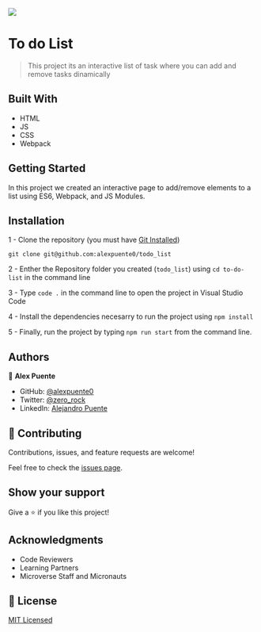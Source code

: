 ![](https://img.shields.io/badge/Microverse-blueviolet)

# To do List

> This project its an interactive list of task where you can add and remove tasks dinamically

## Built With

- HTML
- JS
- CSS
- Webpack

## Getting Started

In this project we created an interactive page to add/remove elements to a list using ES6, Webpack, and JS Modules.

## Installation

1 - Clone the repository 
(you must have [Git Installed](https://github.com/git-guides/install-git))

`git clone git@github.com:alexpuente0/todo_list`

2 - Enther the Repository folder you created (`todo_list`) using `cd to-do-list` in the command line

3 - Type `code .` in the command line to open the project in Visual Studio Code 

4 - Install the dependencies necesarry to run the project using `npm install`

5 - Finally, run the project by typing `npm run start` from the command line.

## Authors

👤 **Alex Puente**

- GitHub: [@alexpuente0](https://github.com/alexpuente0)
- Twitter: [@zero_rock](https://twitter.com/zero_rock)
- LinkedIn: [Alejandro Puente](https://www.linkedin.com/in/alejandro-puente-farías-154a7629/)

## 🤝 Contributing

Contributions, issues, and feature requests are welcome!

Feel free to check the [issues page](https://github.com/alexpuente0/todo_list/issues).

## Show your support

Give a ⭐️ if you like this project!

## Acknowledgments

- Code Reviewers
- Learning Partners
- Microverse Staff and Micronauts

## 📝 License

[MIT Licensed](./LICENSE)